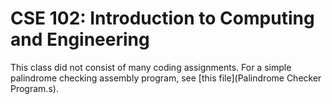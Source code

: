 # CSE 102: Introduction to Computing and Engineering

This class did not consist of many coding assignments. For a simple palindrome checking assembly program, see [this file](Palindrome Checker Program.s).
